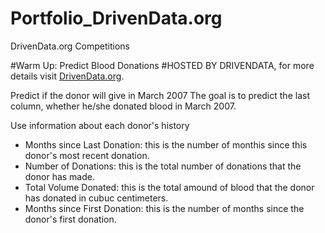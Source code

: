 # Portfolio_DrivenData.org
DrivenData.org Competitions

#Warm Up: Predict Blood Donations
#HOSTED BY DRIVENDATA, for more details visit [DrivenData.org](https://www.drivendata.org/competitions/2/warm-up-predict-blood-donations/page/5/).


Predict if the donor will give in March 2007
The goal is to predict the last column, whether he/she donated blood in March 2007.

Use information about each donor's history
- Months since Last Donation: this is the number of monthis since this donor's most recent donation.
- Number of Donations: this is the total number of donations that the donor has made.
- Total Volume Donated: this is the total amound of blood that the donor has donated in cubuc centimeters.
- Months since First Donation: this is the number of months since the donor's first donation.
